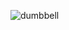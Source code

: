 ![dumbbell](https://user-images.githubusercontent.com/100508607/236659726-e41632ec-d867-4c73-bf20-135ffdc1fea4.png)
